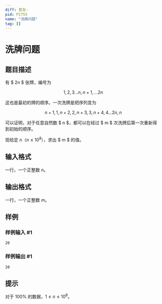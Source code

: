 ```yaml
---
diff: 普及-
pid: P2755
name: "洗牌问题"
tag: []
---
```

# 洗牌问题
## 题目描述

有 $ 2n $ 张牌，编号为

$$ 1,2,3 \dots n,n+1, \dots 2n$$

这也是最初的牌的顺序。一次洗牌是把序列变为

$$ n+1,1,n+2,2,n+3,3,n+4,4 \dots 2n,n $$

可以证明，对于任意自然数 $ n $，都可以在经过 $ m $ 次洗牌后第一次重新得到初始的顺序。

现给定 $n$（$n \le 10^8$），求出 $ m $ 的值。
## 输入格式

一行，一个正整数 $n$。

## 输出格式

一行，一个正整数 $m$。

## 样例

### 样例输入 #1
```
20
```
### 样例输出 #1
```
20
```
## 提示

对于 $100 \%$ 的数据，$1 \le n \le 10^8$。
